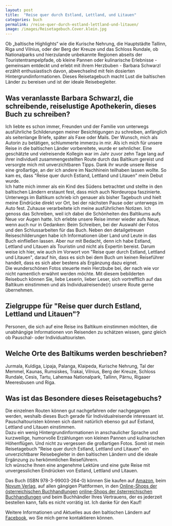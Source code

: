 ```yaml
---
layout: post
title:  "Reise quer durch Estland, Lettland, und Litauen"
categories: buch
permalink: /reise-quer-durch-estland-lettland-und-litauen/
image: /images/Reisetagebuch.Cover.klein.jpg
---
```


Ob „baltische Highlights“ wie die Kurische Nehrung, die Hauptstädte Tallinn, Riga und Vilnius, oder der Berg der Kreuze und das Schloss Rundale, ob Nationalparks und hierzulande unbekannte Regionen abseits der Touristentrampelpfade, ob kleine Pannen oder kulinarische Erlebnisse - gemeinsam entdeckt und erlebt mit ihrem Herzbuben - Barbara Schwarzl erzählt enthusiastisch davon, abwechselnd mit fein dosierten Hintergrundinformationen. 
Dieses Reisetagebuch macht Lust die baltischen Länder zu bereisen und ist der ideale Reisebegleiter.


## Was veranlasste Barbara Schwarzl, die schreibende, reiselustige Apothekerin, dieses Buch zu schreiben?

Ich liebte es schon immer, Freunden und der Familie von unterwegs ausführliche Schilderungen meiner Besichtigungen zu schreiben, anfänglich als seitenlange Briefe, später als Faxe oder Mails. Der Wunsch, mich als Autorin zu betätigen, schlummerte immerzu in mir. Als ich mich für unsere Reise in die baltischen Länder vorbereitete, wurde er sehnlicher. Eine geschätzte und vielreisende Kollegin war im Jahr zuvor zehn Tage lang auf ihrer individuell zusammengestellten Route durch das Baltikum gereist und versorgte mich mit unverzichtbaren Tipps. Dank ihr wurde unsere Reise eine großartige, an der ich andere im Nachhinein teilhaben lassen wollte. So kam es, dass "Reise quer durch Estland, Lettland und Litauen" mein Debut wurde. <br> Ich hatte mich immer als ein Kind des Südens betrachtet und stellte in den baltischen Ländern erstaunt fest, dass mich auch Nordeuropa faszinierte. Unterwegs im Baltikum schrieb ich genauer als bisher Tagebuch und hielt meine Eindrücke direkt vor Ort, bei der nächsten Pause oder unterwegs im Auto fest. Zuhause verarbeitete ich meine ausführlichen Notizen. Ich genoss das Schreiben, weil ich dabei die Schönheiten des Baltikums aufs Neue vor Augen hatte. Ich erlebte  unsere Reise immer wieder aufs Neue, wenn auch nur in Gedanken: Beim Schreiben, bei der Auswahl der Fotos und den Schlussarbeiten für das Buch.
Neben den detailgetreuen Reiseschilderungen habe ich Informationen über Land und Leute in das Buch einfließen lassen. Aber nur mit Bedacht, denn ich habe Estland, Lettland und Litauen als Touristin und nicht als Expertin bereist. Darum weise ich hier, wie auch im Vorwort von "Reise quer durch Estland, Lettland und Litauen", darauf hin, dass es sich bei dem Buch um keinen Reiseführer handelt, dass es sich aber bestens als Ergänzung dazu eignet. <br> Die wunderschönen Fotos steuerte mein Herzbube bei, der nach wie vor nicht namentlich erwähnt werden möchte. Mit diesem bebilderten Reisebuch können Sie, liebe Leserin, lieber Leser, sich vortrefflich auf das Baltikum einstimmen und als Individualreisende(r) unsere Route gerne übernehmen.


## Zielgruppe für "Reise quer durch Estland, Lettland und Litauen"?

Personen, die sich auf eine Reise ins Baltikum einstimmen möchten, die unabhängige Informationen von Reisenden zu schätzen wissen, ganz gleich ob Pauschal- oder Individualtouristen.


## Welche Orte des Baltikums werden beschrieben?

Jurmala, Kuldiga, Lipaja, Palanga, Klaipeda, Kurische Nehrung, Tal der Memmel, Kaunas, Rumsiskes, Trakai, Vilnius, Berg der Kreuze, Schloss Rundale, Cesis, Tartu, Lahemaa Nationalpark, Tallinn, Pärnu, Rigaaer Meeresbusen und Riga.


## Was ist das Besondere dieses Reisetagebuchs?

Die einzelnen Routen können gut nachgefahren oder nachgegangen werden, weshalb dieses Buch gerade für Individualreisende interessant ist. Pauschaltouristen können sich damit natürlich ebenso gut auf Estland, Lettland und Litauen einstimmen. <br> Dazu ein wenig Hintergrundinformationen in anschaulicher Sprache und kurzweilige, humorvolle Erzählungen von kleinen Pannen und kulinarischen Höhenflügen. Und nicht zu vergessen die großartigen Fotos. Somit ist mein Reisetagebuch "Reise quer durch Estland, Lettland und Litauen" ein unverzichtbarer Reisebegleiter in den baltischen Ländern und die ideale Ergänzung zu herkömmlichen Reiseführern. <br> Ich wünsche Ihnen eine angenehme Lektüre und eine gute Reise mit unvergesslichen Eindrücken von Estland, Lettland und Litauen.


Das Buch (ISBN 978-3-99003-264-0) können Sie kaufen auf [Amazon][amazon], beim [Novum Verlag][novum verlag], auf allen gängigen Plattformen, in den [Online-Shops der österreichischen Buchhandlungen] [online-Shops der österreichischen Buchhandlungen] und beim Buchhändler Ihres Vertrauens, der es jederzeit bestellen kann, falls es nicht vorrätig ist. Ich danke für den Kauf!

Weitere Informationen und Aktuelles aus den baltischen Ländern auf [Facebook][facebook], wo Sie mich gerne kontaktieren können.


[amazon]: https://www.amazon.de/Reise-Durch-Estland-Lettland-Litauen/dp/399003264X
[novum verlag]: https://www.novumverlag.com/buecher/ratgeber-sachbuch/sonstiges-allerlei/reise-quer-durch-estland-lettland-und-litauen.html

[facebook]: https://www.facebook.com/Reise-quer-durch-Estland-Lettland-und-Litauen-251627861517218/
[online-Shops der österreichischen Buchhandlungen]: http://www.buecher.at/buylocal/
